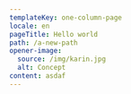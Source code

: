 ```yaml
---
templateKey: one-column-page
locale: en
pageTitle: Hello world
path: /a-new-path
opener-image:
  source: /img/karin.jpg
  alt: Concept
content: asdaf
---
```

